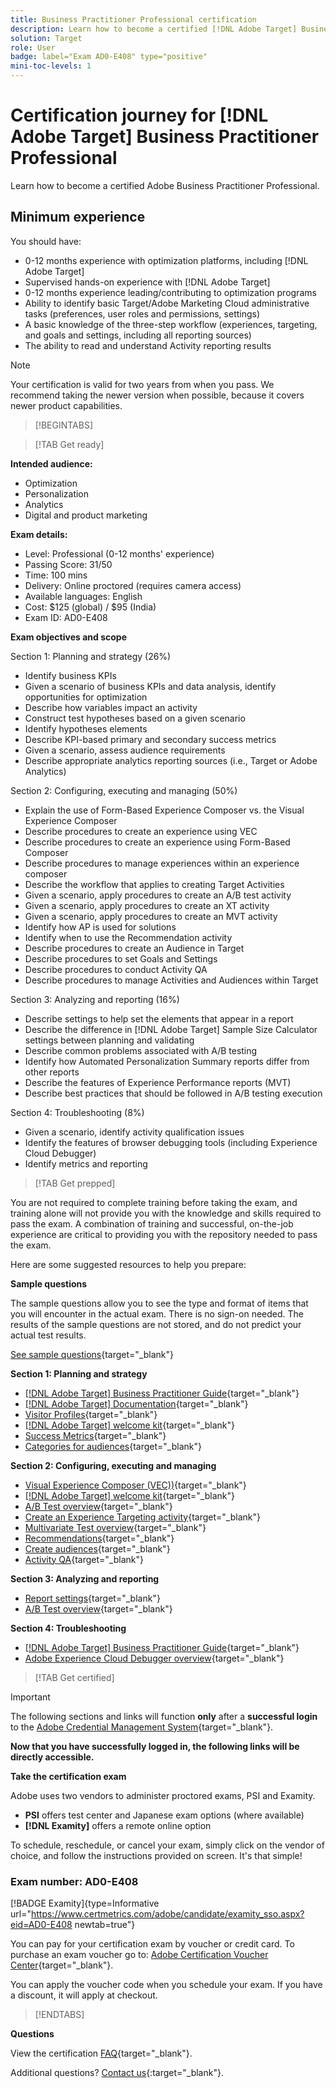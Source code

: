 ```yaml
---
title: Business Practitioner Professional certification
description: Learn how to become a certified [!DNL Adobe Target] Business Practitioner Professional.
solution: Target
role: User
badge: label="Exam AD0-E408" type="positive"
mini-toc-levels: 1
---
```

# Certification journey for [!DNL Adobe Target] Business Practitioner Professional

Learn how to become a certified Adobe Business Practitioner Professional.

## Minimum experience

You should have:

* 0-12 months experience with optimization platforms, including [!DNL Adobe Target]
* Supervised hands-on experience with [!DNL Adobe Target]
* 0-12 months experience leading/contributing to optimization programs
* Ability to identify basic Target/Adobe Marketing Cloud administrative tasks (preferences, user roles and permissions, settings)
* A basic knowledge of the three-step workflow (experiences, targeting, and goals and settings, including all reporting sources)
* The ability to read and understand Activity reporting results

>[!NOTE]
>
>Your certification is valid for two years from when you pass. We recommend taking the newer version when possible, because it covers newer product capabilities.

>[!BEGINTABS]

>[!TAB Get ready]

**Intended audience:**

* Optimization
* Personalization
* Analytics
* Digital and product marketing

**Exam details:**

* Level: Professional (0-12 months' experience)
* Passing Score: 31/50
* Time: 100 mins
* Delivery: Online proctored (requires camera access)
* Available languages: English
* Cost: $125 (global) / $95 (India)
* Exam ID: AD0-E408

**Exam objectives and scope**

Section 1: Planning and strategy (26%)

* Identify business KPIs
* Given a scenario of business KPIs and data analysis, identify opportunities for optimization
* Describe how variables impact an activity
* Construct test hypotheses based on a given scenario
* Identify hypotheses elements
* Describe KPI-based primary and secondary success metrics
* Given a scenario, assess audience requirements
* Describe appropriate analytics reporting sources (i.e., Target or Adobe Analytics)

Section 2: Configuring, executing and managing (50%)

* Explain the use of Form-Based Experience Composer vs. the Visual Experience Composer
* Describe procedures to create an experience using VEC
* Describe procedures to create an experience using Form-Based Composer
* Describe procedures to manage experiences within an experience composer
* Describe the workflow that applies to creating Target Activities
* Given a scenario, apply procedures to create an A/B test activity
* Given a scenario, apply procedures to create an XT activity
* Given a scenario, apply procedures to create an MVT activity
* Identify how AP is used for solutions
* Identify when to use the Recommendation activity
* Describe procedures to create an Audience in Target
* Describe procedures to set Goals and Settings
* Describe procedures to conduct Activity QA
* Describe procedures to manage Activities and Audiences within Target

Section 3: Analyzing and reporting (16%)

* Describe settings to help set the elements that appear in a report
* Describe the difference in [!DNL Adobe Target] Sample Size Calculator settings between planning and validating
* Describe common problems associated with A/B testing
* Identify how Automated Personalization Summary reports differ from other reports
* Describe the features of Experience Performance reports (MVT)
* Describe best practices that should be followed in A/B testing execution

Section 4: Troubleshooting (8%)

* Given a scenario, identify activity qualification issues
* Identify the features of browser debugging tools (including Experience Cloud Debugger)
* Identify metrics and reporting

>[!TAB Get prepped]

You are not required to complete training before taking the exam, and training alone will not provide you with the knowledge and skills required to pass the exam. A combination of training and successful, on-the-job experience are critical to providing you with the repository needed to pass the exam.

Here are some suggested resources to help you prepare:

**Sample questions**

The sample questions allow you to see the type and format of items that you will encounter in the actual exam. There is no sign-on needed. The results of the sample questions are not stored, and do not predict your actual test results.

[See sample questions](https://scorpion.caveon.com/launchpad/ad0-e408-adobe-target-business-practitioner-professional-copy-5axknr){target="_blank"}

**Section 1: Planning and strategy**

* [[!DNL Adobe Target] Business Practitioner Guide](https://experienceleague.adobe.com/docs/target/using/target-home.html?lang=en){target="_blank"}
* [[!DNL Adobe Target] Documentation](https://experienceleague.adobe.com/docs/target.html?lang=en){target="_blank"}
* [Visitor Profiles](https://experienceleague.adobe.com/docs/target/using/audiences/visitor-profiles/visitor-profile.html?lang=en){target="_blank"}
* [[!DNL Adobe Target] welcome kit](https://experienceleague.adobe.com/docs/target/using/introduction/welcome/target-welcome-kit.html?lang=en){target="_blank"}
* [Success Metrics](https://experienceleague.adobe.com/docs/target/using/activities/success-metrics/success-metrics.html?lang=en){target="_blank"}
* [Categories for audiences](https://experienceleague.adobe.com/docs/target/using/audiences/create-audiences/categories-audiences/target-rules.html?lang=en){target="_blank"}

**Section 2: Configuring, executing and managing**

* [Visual Experience Composer (VEC))](https://experienceleague.adobe.com/docs/target/using/experiences/vec/visual-experience-composer.html?lang=en){target="_blank"}
* [[!DNL Adobe Target] welcome kit](https://experienceleague.adobe.com/docs/target/using/introduction/welcome/target-welcome-kit.html?lang=en){target="_blank"}
* [A/B Test overview](https://experienceleague.adobe.com/docs/target/using/activities/abtest/test-ab.html?lang=en){target="_blank"}
* [Create an Experience Targeting activity](https://experienceleague.adobe.com/docs/target/using/activities/experience-targeting/create-targeting/xt-create.html?lang=en){target="_blank"}
* [Multivariate Test overview](https://experienceleague.adobe.com/docs/target/using/activities/multivariate-test/multivariate-testing.html?lang=en){target="_blank"}
* [Recommendations](https://experienceleague.adobe.com/docs/target/using/recommendations/recommendations.html?lang=en){target="_blank"}
* [Create audiences](https://experienceleague.adobe.com/docs/target/using/audiences/create-audiences/audiences.html?lang=en){target="_blank"}
* [Activity QA](https://experienceleague.adobe.com/docs/target/using/activities/activity-qa/activity-qa.html?lang=en){target="_blank"}

**Section 3: Analyzing and reporting**

* [Report settings](https://experienceleague.adobe.com/docs/target/using/reports/settings/report-settings.html?lang=en){target="_blank"}
* [A/B Test overview](https://experienceleague.adobe.com/docs/target/using/activities/abtest/test-ab.html?lang=en){target="_blank"}

**Section 4: Troubleshooting**

* [[!DNL Adobe Target] Business Practitioner Guide](https://experienceleague.adobe.com/docs/target/using/target-home.html?lang=en){target="_blank"}
* [Adobe Experience Cloud Debugger overview](https://experienceleague.adobe.com/docs/debugger/using/experience-cloud-debugger.html?lang=en){target="_blank"}

>[!TAB Get certified]

>[!IMPORTANT]
>
>The following sections and links will function **only**  after a **successful login** to the [Adobe Credential Management System](http://www.certmetrics.com/adobe){target="_blank"}. 

**Now that you have successfully logged in, the following links will be directly accessible.**

**Take the certification exam**

Adobe uses two vendors to administer proctored exams, PSI and Examity. 

* **PSI** offers test center and Japanese exam options (where available) 
* **[!DNL Examity]** offers a remote online option

To schedule, reschedule, or cancel your exam, simply click on the vendor of choice, and follow the instructions provided on screen. It's that simple!

### Exam number: AD0-E408

[!BADGE Examity]{type=Informative url="https://www.certmetrics.com/adobe/candidate/examity_sso.aspx?eid=AD0-E408 newtab=true"}

You can pay for your certification exam by voucher or credit card. To purchase an exam voucher go to: [Adobe Certification Voucher Center](https://market.xvoucher.com/adobe/global){target="_blank"}. 

You can apply the voucher code when you schedule your exam. If you have a discount, it will apply at checkout.

>[!ENDTABS]

**Questions**

View the certification [FAQ](https://experienceleague.adobe.com/docs/certification/certification/faq.html?lang=en){target="_blank"}.

Additional questions? [Contact us](mailto:certif@adobe.com){:target="_blank"}.
